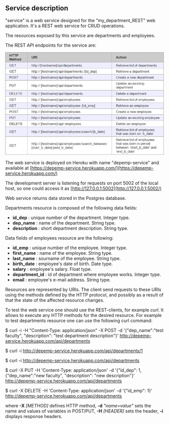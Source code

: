 ## Service description

&quot;service&quot; is a web service designed for the &quot;my\_department\_REST&quot; web application. It&#39;s a REST web service for CRUD operations.

The resources exposed by this service are departments and employees.

The REST API endpoints for the service are:

![ScreenShot](/documentation/endpoints.png)

The web service is deployed on Heroku with name &quot;depemp-service&quot; and available at [https://depemp-service.herokuapp.com/](https://depemp-service.herokuapp.com/)

The development server is listening for requests on port 5002 of the local host, so one could access it as [http://127.0.0.1:5002](http://127.0.0.1:5002/)

Web service returns data stored in the Postgres database.

Departments resource is composed of the following data fields:

- **id\_dep** : unique number of the department. Integer type.
- **dep\_name** : name of the department. String type.
- **description** : short department description. String type.

Data fields of employees resource are the following:

- **id\_emp** : unique number of the employee. Integer type.
- **first\_name** : name of the employee. String type.
- **last\_name** : sourname of the employee. String type.
- **birth\_date** : employee&#39;s date of birth. Date type.
- **salary** : employee&#39;s salary. Float type.
- **department\_id** : id of department where employee works. Integer type.
- **email** : employee&#39;s e-mail address. String type.

Resources are represented by URIs. The client send requests to these URIs using the methods defined by the HTTP protocol, and possibly as a result of that the state of the affected resource changes.

To test the web service one should use the REST-clients, for example _curl_. It allows to execute any HTTP methods for the desired resource. For example to test departments resource one can use the following curl command:

$ curl -i -H &quot;Content-Type: application/json&quot; -X POST -d &#39;{&quot;dep\_name&quot;:&quot;test faculty&quot;, &quot;description&quot;: &quot;test department description&quot;}&#39; http://depemp-service.herokuapp.com/api/departments

$ curl -i http://depemp-service.herokuapp.com/api/departments/1

$ curl -i http://depemp-service.herokuapp.com/api/departments

$ curl -X PUT -H &#39;Content-Type: application/json&#39; -d &#39;{&quot;id\_dep&quot;: 1, {&quot;dep\_name&quot;:&quot;new faculty&quot;, &quot;description&quot;: &quot;new description&quot;}&#39; http://depemp-service.herokuapp.com/api/departments

$ curl -X DELETE -H &#39;Content-Type: application/json&#39; -d &#39;{&quot;id\_emp&quot;: 1}&#39; http://depemp-service.herokuapp.com/api/departments

where **-X** _[METHOD]_ defines HTTP method, **-d** _&quot;name=value&quot;_ sets the name and values of variables in POST/PUT, **-H** _[HEADER]_ sets the header, **-i** displays response headers.